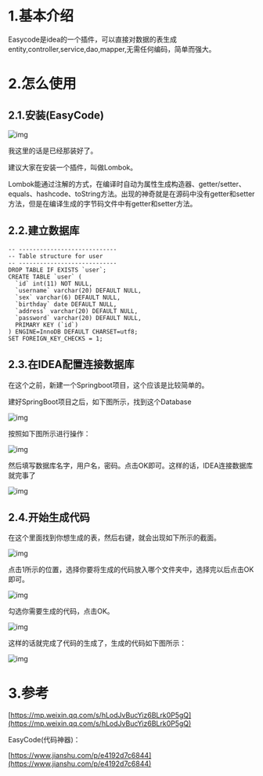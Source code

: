# 1.基本介绍

Easycode是idea的一个插件，可以直接对数据的表生成entity,controller,service,dao,mapper,无需任何编码，简单而强大。

# 2.怎么使用

## 2.1.安装\(EasyCode\)

![img](/static/image/微信截图_20200511093251.png)

我这里的话是已经那装好了。

建议大家在安装一个插件，叫做Lombok。

Lombok能通过注解的方式，在编译时自动为属性生成构造器、getter/setter、equals、hashcode、toString方法。出现的神奇就是在源码中没有getter和setter方法，但是在编译生成的字节码文件中有getter和setter方法。

## 2.2.建立数据库

    -- ----------------------------
    -- Table structure for user
    -- ----------------------------
    DROP TABLE IF EXISTS `user`;
    CREATE TABLE `user` (
      `id` int(11) NOT NULL,
      `username` varchar(20) DEFAULT NULL,
      `sex` varchar(6) DEFAULT NULL,
      `birthday` date DEFAULT NULL,
      `address` varchar(20) DEFAULT NULL,
      `password` varchar(20) DEFAULT NULL,
      PRIMARY KEY (`id`)
    ) ENGINE=InnoDB DEFAULT CHARSET=utf8;
    SET FOREIGN_KEY_CHECKS = 1;

## 2.3.在IDEA配置连接数据库

在这个之前，新建一个Springboot项目，这个应该是比较简单的。

建好SpringBoot项目之后，如下图所示，找到这个Database

![img](/static/image/14226414-087e814930a90a37.webp)

按照如下图所示进行操作：

![img](/static/image/14226414-791374ad79eb0f53.webp)

然后填写数据库名字，用户名，密码。点击OK即可。这样的话，IDEA连接数据库就完事了

![img](/static/image/14226414-bf5916108c1d6c68.webp)

## 2.4.开始生成代码

在这个里面找到你想生成的表，然后右键，就会出现如下所示的截面。

![img](/static/image/14226414-9426d5d10eb698cb.webp)

点击1所示的位置，选择你要将生成的代码放入哪个文件夹中，选择完以后点击OK即可。

![img](/static/image/14226414-440d8fa96585bdaf.webp)

勾选你需要生成的代码，点击OK。

![img](/static/image/14226414-c16f4257fc98b322.webp)

这样的话就完成了代码的生成了，生成的代码如下图所示：

![img](/static/image/14226414-ca23bdf4c68cf497.webp)

# 3.参考

[https://mp.weixin.qq.com/s/hLodJvBucYiz6BLrk0P5gQ](https://mp.weixin.qq.com/s/hLodJvBucYiz6BLrk0P5gQ)

EasyCode\(代码神器\)：

[https://www.jianshu.com/p/e4192d7c6844](https://www.jianshu.com/p/e4192d7c6844)

